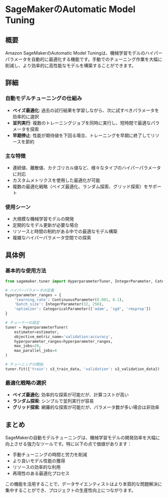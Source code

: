 # SageMakerのAutomatic Model Tuning

## 概要
Amazon SageMakerのAutomatic Model Tuningは、機械学習モデルのハイパーパラメータを自動的に最適化する機能です。手動でのチューニング作業を大幅に削減し、より効率的に高性能なモデルを構築することができます。

## 詳細

### 自動モデルチューニングの仕組み
- **ベイズ最適化**: 過去の試行結果を学習しながら、次に試すべきパラメータを効率的に選択
- **並列実行**: 複数のトレーニングジョブを同時に実行し、短時間で最適なパラメータを探索
- **早期停止**: 性能が期待値を下回る場合、トレーニングを早期に終了してリソースを節約

### 主な特徴
- 連続値、離散値、カテゴリカル値など、様々なタイプのハイパーパラメータに対応
- カスタムメトリクスを使用した最適化が可能
- 複数の最適化戦略（ベイズ最適化、ランダム探索、グリッド探索）をサポート

### 使用シーン
- 大規模な機械学習モデルの開発
- 定期的なモデル更新が必要な場合
- リソースと時間の制約がある中での最適なモデル構築
- 複雑なハイパーパラメータ空間での探索

## 具体例

### 基本的な使用方法
```python
from sagemaker.tuner import HyperparameterTuner, IntegerParameter, CategoricalParameter, ContinuousParameter

# ハイパーパラメータの定義
hyperparameter_ranges = {
    'learning_rate': ContinuousParameter(0.001, 0.1),
    'batch_size': IntegerParameter(32, 256),
    'optimizer': CategoricalParameter(['adam', 'sgd', 'rmsprop'])
}

# チューナーの設定
tuner = HyperparameterTuner(
    estimator=estimator,
    objective_metric_name='validation:accuracy',
    hyperparameter_ranges=hyperparameter_ranges,
    max_jobs=20,
    max_parallel_jobs=4
)

# チューニングの開始
tuner.fit({'train': s3_train_data, 'validation': s3_validation_data})
```

### 最適化戦略の選択
- **ベイズ最適化**: 効率的な探索が可能だが、計算コストが高い
- **ランダム探索**: シンプルで並列実行が容易
- **グリッド探索**: 網羅的な探索が可能だが、パラメータ数が多い場合は非効率

## まとめ
SageMakerの自動モデルチューニングは、機械学習モデルの開発効率を大幅に向上させる強力なツールです。特に以下の点で価値があります：

- 手動チューニングの時間と労力を削減
- より良いモデル性能の獲得
- リソースの効率的な利用
- 再現性のある最適化プロセス

この機能を活用することで、データサイエンティストはより本質的な問題解決に集中することができ、プロジェクトの生産性向上につながります。 
